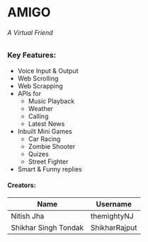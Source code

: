 # AMIGO
###### A Virtual Friend

### Key Features:
* Voice Input & Output
* Web Scrolling
* Web Scrapping
* APIs for
  * Music Playback
  * Weather
  * Calling
  * Latest News
* Inbuilt Mini Games
  * Car Racing
  * Zombie Shooter
  * Quizes
  * Street Fighter
* Smart & Funny replies

#### Creators:
| Name | Username |
| --- | --- |
| Nitish Jha | themightyNJ |
| Shikhar Singh Tondak | ShikharRajput |
